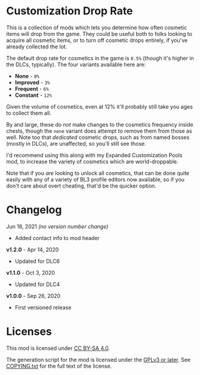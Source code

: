 Customization Drop Rate
=======================

This is a collection of mods which lets you determine how often cosmetic items
will drop from the game.  They could be useful both to folks looking to acquire
all cosmetic items, or to turn off cosmetic drops entirely, if you've already
collected the lot.

The default drop rate for cosmetics in the game is `0.5%` (though it's higher in
the DLCs, typically).  The four variants available here are:

* **None** - `0%`
* **Improved** - `3%`
* **Frequent** - `6%`
* **Constant** - `12%`

Given the volume of cosmetics, even at 12% it'll probably still take you ages to
collect them all.

By and large, these do *not* make changes to the cosmetics frequency inside
chests, though the `none` variant does attempt to remove them from those as well.
Note too that *dedicated* cosmetic drops, such as from named bosses (mostly in
DLCs), are unaffected, so you'll still see those.

I'd recommend using this along with my Expanded Customization Pools mod, to
increase the variety of cosmetics which are world-droppable.

Note that if you *are* looking to unlock all cosmetics, that can be done quite
easily with any of a variety of BL3 profile editors now available, so if you
don't care about overt cheating, that'd be the quicker option.

Changelog
=========

Jun 16, 2021 *(no version number change)*
 * Added contact info to mod header

**v1.2.0** - Apr 14, 2020
 * Updated for DLC6

**v1.1.0** - Oct 3, 2020
 * Updated for DLC4

**v1.0.0** - Sep 26, 2020
 * First versioned release
 
Licenses
========

This mod is licensed under [CC BY-SA 4.0](https://creativecommons.org/licenses/by-sa/4.0/).

The generation script for the mod is licensed under the
[GPLv3 or later](https://www.gnu.org/licenses/quick-guide-gplv3.html).
See [COPYING.txt](../../COPYING.txt) for the full text of the license.


